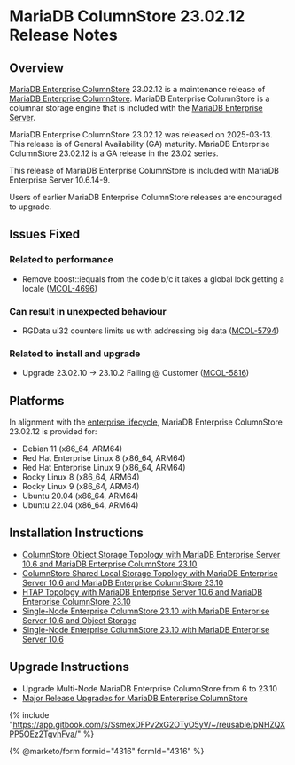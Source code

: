 # MariaDB ColumnStore 23.02.12 Release Notes

## Overview

[MariaDB Enterprise ColumnStore](https://github.com/mariadb-corporation/docs-release-notes/blob/test/kb/en/mariadb-columnstore/README.md) 23.02.12 is a maintenance release of [MariaDB Enterprise ColumnStore](https://github.com/mariadb-corporation/docs-release-notes/blob/test/kb/en/mariadb-columnstore/README.md). MariaDB Enterprise ColumnStore is a columnar storage engine that is included with the [MariaDB Enterprise Server](https://github.com/mariadb-corporation/docs-release-notes/blob/test/columnstore/mariadb-columnstore-23-02-release-notes/MariaDB_Enterprise_Server/README.md).

MariaDB Enterprise ColumnStore 23.02.12 was released on 2025-03-13. This release is of General Availability (GA) maturity. MariaDB Enterprise ColumnStore 23.02.12 is a GA release in the 23.02 series.

This release of MariaDB Enterprise ColumnStore is included with MariaDB Enterprise Server 10.6.14-9.

Users of earlier MariaDB Enterprise ColumnStore releases are encouraged to upgrade.

## Issues Fixed

### Related to performance

* Remove boost::iequals from the code b/c it takes a global lock getting a locale ([MCOL-4696](https://jira.mariadb.org/browse/MCOL-4696))

### Can result in unexpected behaviour

* RGData ui32 counters limits us with addressing big data ([MCOL-5794](https://jira.mariadb.org/browse/MCOL-5794))

### Related to install and upgrade

* Upgrade 23.02.10 -> 23.10.2 Failing @ Customer ([MCOL-5816](https://jira.mariadb.org/browse/MCOL-5816))

## Platforms

In alignment with the [enterprise lifecycle](../../enterprise-server/about/enterprise-server-lifecycle.md), MariaDB Enterprise ColumnStore 23.02.12 is provided for:

* Debian 11 (x86\_64, ARM64)
* Red Hat Enterprise Linux 8 (x86\_64, ARM64)
* Red Hat Enterprise Linux 9 (x86\_64, ARM64)
* Rocky Linux 8 (x86\_64, ARM64)
* Rocky Linux 9 (x86\_64, ARM64)
* Ubuntu 20.04 (x86\_64, ARM64)
* Ubuntu 22.04 (x86\_64, ARM64)

## Installation Instructions

* [ColumnStore Object Storage Topology with MariaDB Enterprise Server 10.6 ](https://app.gitbook.com/s/SsmexDFPv2xG2OTyO5yV/architecture/topologies/columnstore-object-storage)[and MariaDB Enterprise ColumnStore 23.10](https://app.gitbook.com/s/SsmexDFPv2xG2OTyO5yV/architecture/topologies/columnstore-object-storage)
* [ColumnStore Shared Local Storage Topology with MariaDB Enterprise Server 10.6](https://app.gitbook.com/s/SsmexDFPv2xG2OTyO5yV/architecture/topologies/columnstore-shared-local-storage)[ and MariaDB Enterprise ColumnStore 23.10](https://app.gitbook.com/s/SsmexDFPv2xG2OTyO5yV/architecture/topologies/columnstore-shared-local-storage)
* [HTAP Topology with MariaDB Enterprise Server 10.6](https://app.gitbook.com/s/SsmexDFPv2xG2OTyO5yV/architecture/topologies/htap)[ and MariaDB Enterprise ColumnStore 23.10](https://app.gitbook.com/s/SsmexDFPv2xG2OTyO5yV/architecture/topologies/htap)
* [Single-Node Enterprise ColumnStore 23.10 with MariaDB Enterprise Server 10.6](https://app.gitbook.com/s/SsmexDFPv2xG2OTyO5yV/architecture/topologies/single-node-topologies/enterprise-server-with-columnstore-object-storage)[ and Object Storage](https://app.gitbook.com/s/SsmexDFPv2xG2OTyO5yV/architecture/topologies/single-node-topologies/enterprise-server-with-columnstore-object-storage)
* [Single-Node Enterprise ColumnStore 23.10 with MariaDB Enterprise Server 10.6](https://app.gitbook.com/s/SsmexDFPv2xG2OTyO5yV/architecture/topologies/single-node-topologies)

## Upgrade Instructions

* Upgrade Multi-Node MariaDB Enterprise ColumnStore from 6 to 23.10
* [Major Release Upgrades for MariaDB Enterprise ColumnStore](../)

{% include "https://app.gitbook.com/s/SsmexDFPv2xG2OTyO5yV/~/reusable/pNHZQXPP5OEz2TgvhFva/" %}

{% @marketo/form formid="4316" formId="4316" %}
